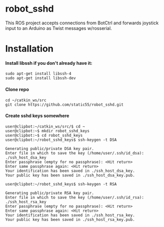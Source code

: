 # robot_sshd
This ROS project accepts connections from BotCtrl and forwards joystick input to an Arduino as Twist messages w/rosserial.

# Installation

#### Install libssh if you don't already have it:

`sudo apt-get install libssh-4`<br>
`sudo apt-get install libssh-dev`

#### Clone repo

`cd ~/catkin_ws/src`<br>
`git clone https://github.com/static55/robot_sshd.git`

#### Create sshd keys somewhere

`user@clipbot:~/catkin_ws/src/$ cd ~`<br>
`user@clipbot:~$ mkdir robot_sshd_keys`<br>
`user@clipbot:~$ cd robot_sshd_keys`<br>
`user@clipbot:~/robot_sshd_keys$ ssh-keygen -t DSA`<br>

```
Generating public/private DSA key pair.
Enter file in which to save the key (/home/user/.ssh/id_dsa): ./ssh_host_dsa_key
Enter passphrase (empty for no passphrase): <Hit return>
Enter same passphrase again: <Hit return>
Your identification has been saved in ./ssh_host_dsa_key.
Your public key has been saved in ./ssh_host_dsa_key.pub.
```

`user@clipbot:~/robot_sshd_keys$ ssh-keygen -t RSA`<br>

```
Generating public/private RSA key pair.
Enter file in which to save the key (/home/user/.ssh/id_rsa): ./ssh_host_rsa_key
Enter passphrase (empty for no passphrase): <Hit return>
Enter same passphrase again: <Hit return>
Your identification has been saved in ./ssh_host_rsa_key.
Your public key has been saved in ./ssh_host_rsa_key.pub.
```
